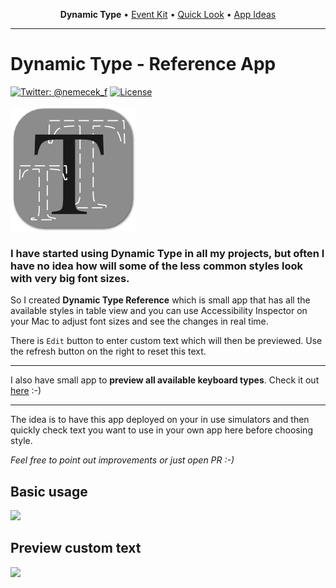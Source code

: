 <p align="center">
  <b>Dynamic Type</b> &bull;
  <a href="https://github.com/nemecek-filip/EKEventKit.Example">Event Kit</a> &bull;
  <a href="https://github.com/nemecek-filip/QLPreviewController.Example">Quick Look</a>  	&bull;
  <a href="https://github.com/nemecek-filip/App-ideas">App Ideas</a>
</p>

----
# Dynamic Type - Reference App

[![Twitter: @nemecek_f](https://img.shields.io/badge/contact-@nemecek_f-blue.svg?style=flat)](https://twitter.com/nemecek_f)
[![License](https://img.shields.io/badge/license-MIT-green.svg?style=flat)](https://github.com/nemecek-filip/DynamicType-ReferenceApp/blob/master/LICENSE)

![](Images/mini_logo.png)

### I have started using Dynamic Type in all my projects, but often I have no idea how will some of the less common styles look with very big font sizes.

So I created **Dynamic Type Reference** which is small app that has all the available styles in table view and you can use Accessibility Inspector on your Mac to adjust font sizes and see the changes in real time.

There is `Edit` button to enter custom text which will then be previewed. Use the refresh button on the right to reset this text.

------

I also have small app to **preview all available keyboard types**. Check it out [here](https://github.com/nemecek-filip/KeyboardPreview.iOS) :-)

-----

The idea is to have this app deployed on your in use simulators and then quickly check text you want to use in your own app here before choosing style. 

*Feel free to point out improvements or just open PR :-)*

## Basic usage

![](GIFs/first-demo.gif)

## Preview custom text

![](GIFs/second-demo.gif)
